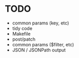 


# TODO
 - common params (key, etc)
 - tidy code
 - Makefile
 - post/patch
 - common params ($filter, etc)
 - JSON / JSONPath output
